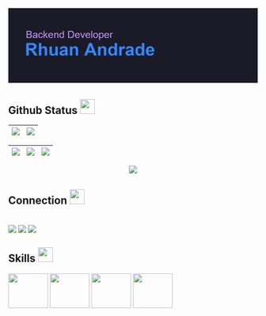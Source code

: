  <img src="header.png" />
 
## Github Status <img height="30" width="30" src="https://cdn-icons-png.freepik.com/512/5024/5024509.png" />
|![](http://github-profile-summary-cards.vercel.app/api/cards/profile-details?username=Rhuan-aa&theme=tokyonight) | ![](http://github-profile-summary-cards.vercel.app/api/cards/productive-time?username=Rhuan-aa&theme=tokyonight&utcOffset=8) |
| :-: | :-: |

| ![](http://github-profile-summary-cards.vercel.app/api/cards/stats?username=Rhuan-aa&theme=tokyonight) | ![](http://github-profile-summary-cards.vercel.app/api/cards/repos-per-language?username=Rhuan-aa&theme=tokyonight) | ![](http://github-profile-summary-cards.vercel.app/api/cards/most-commit-language?username=Rhuan-aa&theme=tokyonight) 
| :-: | :-: | :-: |

<div align="center">
    <img src="https://github-readme-streak-stats.herokuapp.com/?user=Rhuan-aa&theme=tokyonight" />
</div>

## Connection <img height="30" width="30" src="https://static.vecteezy.com/system/resources/thumbnails/018/923/768/small_2x/timeline-diagram-template-png.png" />
<div style="display: inline_block"><br>
  <a href="https://www.instagram.com/rhuan_aa/"><img align="center" src="https://img.shields.io/badge/Instagram-D62976?style=for-the-badge&logo=instagram&logoColor=white"></a>
  <a href="https://www.linkedin.com/in/rhuan-andrade-5b50ab302/"><img align="center" src="https://img.shields.io/badge/-LinkedIn-%230077B5?style=for-the-badge&logo=linkedin&logoColor=white"></a>
  <a href = "mailto: rhuanandrey@gmail.com"><img align="center" src="https://img.shields.io/badge/Gmail-BB001B?style=for-the-badge&logo=gmail&logoColor=white" target="_blank"></a>
</div>

## Skills <img height="30" width="30" src="https://cdn-icons-png.flaticon.com/512/4614/4614145.png" />
<div style="display: inline_block">
 <img height="70" width="80" src="https://cdn.jsdelivr.net/gh/devicons/devicon@latest/icons/python/python-original.svg" />
 <img height="70" width="80" src="https://cdn.jsdelivr.net/gh/devicons/devicon@latest/icons/html5/html5-original.svg" />
 <img height="70" width="80" src="https://cdn.jsdelivr.net/gh/devicons/devicon@latest/icons/css3/css3-original.svg" />
<img height="70" width="80" src="https://cdn.jsdelivr.net/gh/devicons/devicon@latest/icons/bootstrap/bootstrap-original.svg" />
</div>
